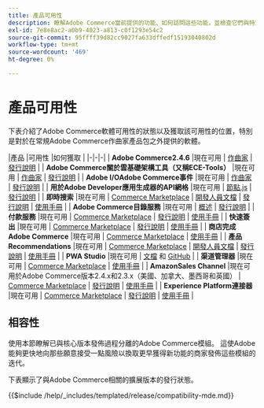 ```yaml
---
title: 產品可用性
description: 瞭解Adobe Commerce當前提供的功能、如何訪問這些功能，並檢查它們與特定Adobe Commerce版本的相容性。
exl-id: 7e8e8ac2-a0b9-4023-a813-c0f1293e54c2
source-git-commit: 95ffff39d82cc9027fa633dffedf15193040802d
workflow-type: tm+mt
source-wordcount: '469'
ht-degree: 0%

---
```


# 產品可用性

下表介紹了Adobe Commerce軟體可用性的狀態以及獲取該可用性的位置，特別是對於在常規Adobe Commerce作曲家產品包之外提供的軟體。

|產品 |可用性 |如何獲取 | |-|-|-| | **Adobe Commerce2.4.6**                  |現在可用 | [作曲家](../installation/composer.md) \| [發行說明](https://experienceleague.adobe.com/docs/commerce-operations/release/notes/adobe-commerce/2-4-6.html)  | | **Adobe Commerce關於雲基礎架構工具（又稱ECE-Tools）** |現在可用 | [作曲家](https://experienceleague.adobe.com/docs/commerce-cloud-service/user-guide/dev-tools/ece-tools/update-package.html) \| [發行說明](https://experienceleague.adobe.com/docs/commerce-cloud-service/user-guide/release-notes/cloud-tools-suite.html) | | **Adobe I/OAdobe Commerce事件** |現在可用 | [作曲家](https://developer.adobe.com/commerce/events/get-started/installation/) \| [發行說明](https://developer.adobe.com/commerce/events/get-started/release-notes/) | | **用於Adobe Developer應用生成器的API網格** |現在可用 | [節點.js](https://developer.adobe.com/graphql-mesh-gateway/gateway/getting-started/) \| [發行說明](https://developer.adobe.com/graphql-mesh-gateway/gateway/release-notes/) | | **即時搜索**                                 |現在可用 | [Commerce Marketplace](https://marketplace.magento.com/magento-live-search.html) \| [開發人員文檔](https://developer.adobe.com/commerce/services/live-search/) \| [發行說明](https://experienceleague.adobe.com/docs/commerce-merchant-services/live-search/release-notes.html) \| [使用手冊](https://experienceleague.adobe.com/docs/commerce-merchant-services/live-search/overview.html) | | **Adobe Commerce目錄服務**                                 |現在可用 |  [概述](https://experienceleague.adobe.com/docs/commerce-merchant-services/catalog-service/guide-overview.html) \| [發行說明](https://experienceleague.adobe.com/docs/commerce-merchant-services/catalog-service/release-notes.html?lang=en) \| | **付款服務**                            |現在可用 | [Commerce Marketplace](https://marketplace.magento.com/magento-payment-services.html) \| [發行說明](https://experienceleague.adobe.com/docs/commerce-merchant-services/payment-services/release-notes.html) \| [使用手冊](https://experienceleague.adobe.com/docs/commerce-merchant-services/payment-services/guide-overview.html) | | **快速簽出** |現在可用 | [Commerce Marketplace](https://marketplace.magento.com/magento-quick-checkout.html) \| [發行說明](https://experienceleague.adobe.com/docs/commerce-merchant-services/quick-checkout/release-notes.html) \| [使用手冊](https://experienceleague.adobe.com/docs/commerce-merchant-services/quick-checkout/overview.html) | | **商店完成Adobe Commerce** |現在可用 | [Commerce Marketplace](https://marketplace.magento.com/store-fulfillment-magento-walmart.html) \| [使用手冊](https://experienceleague.adobe.com/docs/commerce-merchant-services/store-fulfillment/introduction.html) | | **產品Recommendations**                     |現在可用 | [Commerce Marketplace](https://marketplace.magento.com/magento-product-recommendations.html) \| [開發人員文檔](https://devdocs.magento.com/recommendations/product-recs.html) \| [發行說明](https://experienceleague.adobe.com/docs/commerce-merchant-services/product-recommendations/release-notes.html) \| [使用手冊](https://experienceleague.adobe.com/docs/commerce-merchant-services/product-recommendations/overview.html) | | **PWA Studio**                                  |現在可用 | [文檔](https://developer.adobe.com/commerce/pwa-studio/) 和 [GitHub](https://github.com/magento/pwa-studio) | | **渠道管理器**                             |現在可用 | [Commerce Marketplace](https://marketplace.magento.com/magento-channel-manager.html) \| [使用手冊](https://experienceleague.adobe.com/docs/commerce-channels/channel-manager/intro-to-channel-manager/overview.html) | | **AmazonSales Channel**                        |現在可用於Adobe Commerce版本2.4.x和2.3.x（美國、加拿大、墨西哥和英國） | [Commerce Marketplace](https://marketplace.magento.com/magento-module-amazon.html) \| [發行說明](https://experienceleague.adobe.com/docs/commerce-channels/amazon/release-notes.html) \| [使用手冊](https://experienceleague.adobe.com/docs/commerce-channels/amazon/overview.html) | | **Experience Platform連接器**                     |現在可用 | [Commerce Marketplace](https://marketplace.magento.com/magento-experience-platform-connector.html) \| [發行說明](https://experienceleague.adobe.com/docs/commerce-merchant-services/experience-platform-connector/release-notes.html?lang=en) \| [使用手冊](https://experienceleague.adobe.com/docs/commerce-merchant-services/experience-platform-connector/overview.html?lang=en) |

## 相容性

使用本節瞭解已與核心版本發佈過程分離的Adobe Commerce模組。 這使Adobe能夠更快地向那些願意接受一點風險以換取更早獲得新功能的商家發佈這些模組的迭代。

下表顯示了與Adobe Commerce相關的擴展版本的發行狀態。

{{$include /help/_includes/templated/release/compatibility-mde.md}}
